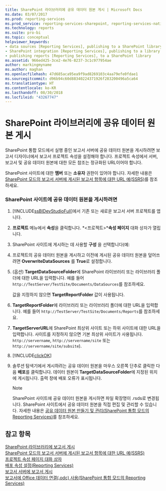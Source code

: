 ```yaml
---
title: SharePoint 라이브러리에 공유 데이터 원본 게시 | Microsoft Docs
ms.date: 03/07/2017
ms.prod: reporting-services
ms.prod_service: reporting-services-sharepoint, reporting-services-native
ms.technology: reports
ms.suite: pro-bi
ms.topic: conceptual
helpviewer_keywords:
- data sources [Reporting Services], publishing to a SharePoint library
- SharePoint integration [Reporting Services], publishing to a library
- publishing reports [Reporting Services], to a SharePoint library
ms.assetid: 966ed425-3ce2-4e76-8237-3c1c977954ae
author: markingmyname
ms.author: maghan
ms.openlocfilehash: 47d685aca95ea9f9ad8269103c4aa79efe0fdae1
ms.sourcegitcommit: d96b94c60d88340224371926f283200496a5ca64
ms.translationtype: HT
ms.contentlocale: ko-KR
ms.lasthandoff: 08/30/2018
ms.locfileid: "43267747"
---
```

# <a name="publish-a-shared-data-source-to-a-sharepoint-library"></a>SharePoint 라이브러리에 공유 데이터 원본 게시
  SharePoint 통합 모드에서 실행 중인 보고서 서버에 공유 데이터 원본을 게시하려면 보고서 디자이너에서 보고서 프로젝트 속성을 설정해야 합니다. 프로젝트 속성에서 서버, 보고서 및 공유 데이터 원본에 대한 모든 참조는 정규화된 URL이어야 합니다.  
  
 SharePoint 사이트에 대한 **멤버** 또는 **소유자** 권한이 있어야 합니다. 자세한 내용은 [SharePoint 모드의 보고서 서버에 게시된 보고서 항목에 대한 URL 예&#40;SSRS&#41;](../../reporting-services/tools/url-examples-for-items-on-a-report-server-sharepoint-mode.md)를 참조하세요.  
  
### <a name="to-publish-a-shared-data-source-to-a-sharepoint-site"></a>SharePoint 사이트에 공유 데이터 원본을 게시하려면  
  
1.  [!INCLUDE[ssBIDevStudioFull](../../includes/ssbidevstudiofull-md.md)]에서 기존 또는 새로운 보고서 서버 프로젝트를 엽니다.  
  
2.  **프로젝트** 메뉴에서 **속성**을 클릭합니다. *\<프로젝트>***속성 페이지** 대화 상자가 열립니다.  
  
3.  SharePoint 사이트에 게시하는 데 사용할 **구성** 을 선택합니다(예:  
  
4.  프로젝트의 공유 데이터 원본을 게시하고 이전에 게시된 공유 데이터 원본을 덮어쓰려면 **OverwriteDataSources** 를 **True**로 설정합니다.  
  
5.  (옵션) **TargetDataSourceFolder**에 SharePoint 라이브러리 또는 라이브러리 폴더에 대한 URL을 입력합니다. 예를 들어 `http://TestServer/TestSite/Documents/DataSources`를 참조하세요.  
  
     값을 지정하지 않으면 **TargetReportFolder** 값이 사용됩니다.  
  
6.  **TargetReportFolder**에 라이브러리 또는 라이브러리 폴더에 대한 URL을 입력합니다. 예를 들어 `http://TestServer/TestSite/Documents/Reports`를 참조하세요.  
  
7.  **TargetServerURL**에 SharePoint 최상위 사이트 또는 하위 사이트에 대한 URL을 입력합니다. 사이트를 지정하지 않으면 기본 최상위 사이트가 사용됩니다. `http://servername`, `http://servername/site` 또는 `http://servername/site/subsite`).  
  
8.  [!INCLUDE[clickOK](../../includes/clickok-md.md)]  
  
9. 솔루션 탐색기에서 게시하려는 공유 데이터 원본을 마우스 오른쪽 단추로 클릭한 다음 **배포**를 클릭합니다. 데이터 원본이 **TargetDataSourceFolder**에 지정된 위치에 게시됩니다. 출력 창에 배포 오류가 표시됩니다.  
  
    > [!NOTE]  
    >  SharePoint 사이트에 공유 데이터 원본을 게시하면 파일 확장명이 .rsds로 변경됩니다. SharePoint 사이트에서 공유 데이터 원본을 직접 편집 및 관리할 수 있습니다. 자세한 내용은 [공유 데이터 원본 만들기 및 관리&#40;SharePoint 통합 모드의 Reporting Services&#41;](http://msdn.microsoft.com/library/2d3428e4-a810-4e66-a287-ff18e57fad76)를 참조하세요.  
  
## <a name="see-also"></a>참고 항목  
 [SharePoint 라이브러리에 보고서 게시](../../reporting-services/reports/publish-a-report-to-a-sharepoint-library.md)   
 [SharePoint 모드의 보고서 서버에 게시된 보고서 항목에 대한 URL 예&#40;SSRS&#41;](../../reporting-services/tools/url-examples-for-items-on-a-report-server-sharepoint-mode.md)   
 [프로젝트 속성 페이지 대화 상자](../../reporting-services/tools/project-property-pages-dialog-box.md)   
 [배포 속성 설정&#40;Reporting Services&#41;](../../reporting-services/tools/set-deployment-properties-reporting-services.md)   
 [보고서 서버에 보고서 게시](../../reporting-services/reports/publishing-reports-to-a-report-server.md)   
 [보고서에 Office 데이터 연결&#40;.odc&#41; 사용&#40;SharePoint 통합 모드의 Reporting Services&#41;](../../reporting-services/report-data/use-an-office-data-connection-odc-with-reports.md)  
  
  
